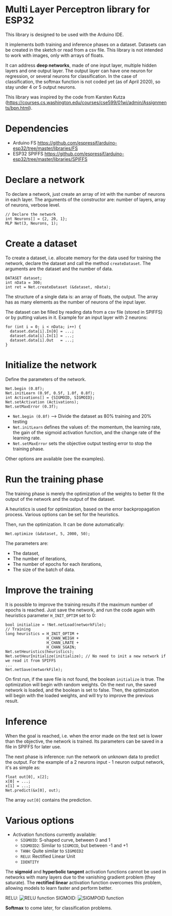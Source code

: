 # Multi Layer Perceptron library for ESP32
This library is designed to be used with the Arduino IDE.

It implements both training and inference phases on a dataset. Datasets can be created in the sketch or read from a csv file. This library is not intended to work with images, only with arrays of floats.

It can address **deep networks**, made of one input layer, multiple hidden layers and one output layer. The output layer can have one neuron for regression, or several neurons for classification. In the case of classification, the softmax function is not coded yet (as of April 2020), so stay under 4 or 5 output neurons.

This library was inspired by the code from Karsten Kutza (https://courses.cs.washington.edu/courses/cse599/01wi/admin/Assignments/bpn.html).

# Dependencies
* Arduino FS https://github.com/espressif/arduino-esp32/tree/master/libraries/FS
* ESP32 SPIFFS https://github.com/espressif/arduino-esp32/tree/master/libraries/SPIFFS

# Declare a network
To declare a network, just create an array of int with the number of neurons in each layer. The arguments of the constructor are: number of layers, array of neurons, verbose level.
```
// Declare the network
int Neurons[] = {2, 20, 1};
MLP Net(3, Neurons, 1);
```

# Create a dataset
To create a dataset, i.e. allocate memory for the data used for training the network, declare the dataset and call the method `createDataset`. The arguments are the dataset and the number of data.
```
DATASET dataset;
int nData = 300;
int ret = Net.createDataset (&dataset, nData);
```
The structure of a single data is: an array of floats, the output. The array has as many elements as the number of neurons of the input layer.

The dataset can be filled by reading data from a csv file (stored in SPIFFS) or by putting values in it. Example for an input layer with 2 neurons:
```
for (int i = 0; i < nData; i++) {
  dataset.data[i].In[0] = ...;
  dataset.data[i].In[1] = ...;
  dataset.data[i].Out   = ...;
}
```

# Initialize the network
Define the parameters of the network.
```
Net.begin (0.8f);
Net.initLearn (0.9f, 0.5f, 1.0f, 0.8f);
int Activations[] = {SIGMOID, SIGMOID};
Net.setActivation (Activations);
Net.setMaxError (0.3f);                
```
* `Net.begin (0.8f)` --> Divide the dataset as 80% training and 20% testing
* `Net.initLearn` defines the values of: the momentum, the learning rate, the gain of the sigmoid activation function, and the change rate of the learning rate.
* `Net.setMaxError` sets the objective output testing error to stop the training phase.

Other options are available (see the examples).

# Run the training phase
The training phase is merely the optimization of the weights to better fit the output of the network and the output of the dataset.

A heuristics is used for optimization, based on the error backpropagation process. Various options can be set for the heuristics.

Then, run the optimization. It can be done automatically:
```
Net.optimize (&dataset, 5, 2000, 50);
```
The parameters are:
* The dataset,
* The number of iterations,
* The number of epochs for each iterations,
* The size of the batch of data.

# Improve the training
It is possible to improve the training results if the maximum number of epochs is reached. Just save the network, and run the code again with heuristics parameter `H_INIT_OPTIM` set to 0:
```
bool initialize = !Net.netLoad(networkFile);
// Training
long heuristics = H_INIT_OPTIM +
                  H_CHAN_WEIGH +
                  H_CHAN_LRATE +
                  H_CHAN_SGAIN;
Net.setHeuristics(heuristics);
Net.setHeurInitialize(initialize); // No need to init a new network if we read it from SPIFFS
...
Net.netSave(networkFile);
```
On first run, if the save file is not found, the boolean `initialize` is true. The optimization will begin with random weights. On the next run, the saved network is loaded, and the boolean is set to false. Then, the optimization will begin with the loaded weights, and will try to improve the previous result.

# Inference
When the goal is reached, i.e. when the error made on the test set is lower than the objective, the network is trained. Its parameters can be saved in a file in SPIFFS for later use.

The next phase is inference: run the network on unknown data to predict the output. For the example of a 2 neurons input - 1 neuron output network, it's as simple as:
```
float out[0], x[2];
x[0] = ...;
x[1] = ...;
Net.predict(&x[0], out);
```
The array `out[0]` contains the prediction.

# Various options
* Activation functions currently available: 
    * `SIGMOID`: S-shaped curve, between 0 and 1
    * `SIGMOID2`: Similar to `SIGMOID`, but between -1 and +1
    * `TANH`: Quite similar to `SIGMOID2`
    * `RELU`: Rectified Linear Unit
    * `IDENTITY`

The **sigmoid** and **hyperbolic tangent** activation functions cannot be used in networks with many layers due to the vanishing gradient problem (they saturate). The **rectified linear** activation function overcomes this problem, allowing models to learn faster and perform better.

RELU: ![RELU function](https://i.imgur.com/gKA4kA9.jpg "RELU function") 
SIGMOID: ![SIGMPOID function](https://i.stack.imgur.com/czEqL.png "Sigmoid function")

**Softmax** to come later, for classification problems.
	